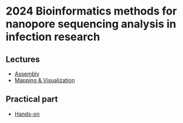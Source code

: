 # 2024 Bioinformatics methods for nanopore sequencing analysis in infection research

## Lectures

* [Assembly](assembly.md)
* [Mapping & Visualization](mapping.md)

## Practical part

* [Hands-on](hands-on.md)